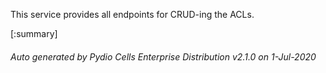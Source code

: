 






This service provides all endpoints for CRUD-ing the ACLs.

[:summary]

###### Auto generated by Pydio Cells Enterprise Distribution v2.1.0 on 1-Jul-2020
